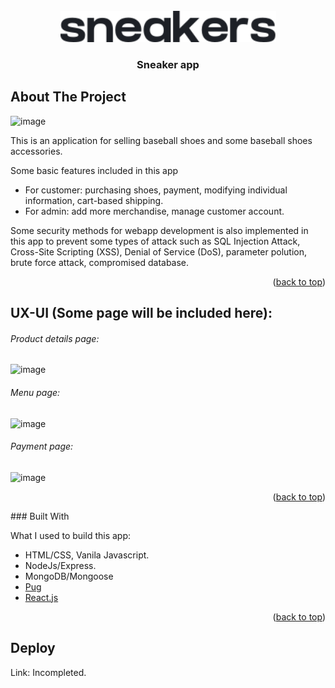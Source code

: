 <div id="top"></div>


<!-- PROJECT LOGO -->
<br />
<div align="center">
  
  <img src="/public/images/logo.svg" alt="Logo" height="50">

  <h3 align="center">Sneaker app</h3>

  
</div>




<!-- ABOUT THE PROJECT -->
## About The Project

![image](https://user-images.githubusercontent.com/82920386/159172521-c867ab99-fde1-4bac-8b0f-07df34037de1.png)


This is an application for selling baseball shoes and some baseball shoes accessories. 

Some basic features included in this app 
   + For customer: purchasing shoes, payment, modifying individual information, cart-based shipping.
   + For admin: add more merchandise, manage customer account.

Some security methods for webapp development is also implemented in this app to prevent some types of attack such as SQL Injection Attack, Cross-Site Scripting (XSS), Denial of Service (DoS), parameter polution, brute force attack, compromised database.

<p align="right">(<a href="#top">back to top</a>)</p>

## UX-UI (Some page will be included here):

###### Product details page:
![image](https://user-images.githubusercontent.com/82920386/159172708-fc36f1e9-c3ef-4074-9a1d-4ab47e82526a.png)


###### Menu page:
![image](https://user-images.githubusercontent.com/82920386/159172918-267a9a88-3458-4a76-b4e7-d90f4d675eab.png)



###### Payment page:
![image](https://user-images.githubusercontent.com/82920386/159172971-3fe3d625-1a12-482d-a255-49986d3ffc33.png)



<p align="right">(<a href="#top">back to top</a>)</p>
### Built With

What I used to build this app:
* HTML/CSS, Vanila Javascript.
* NodeJs/Express.
* MongoDB/Mongoose
* [Pug](https://pugjs.org/)
* [React.js](https://reactjs.org/)

<p align="right">(<a href="#top">back to top</a>)</p>



<!-- CONTACT -->
<!-- ## Contact

Your Name - [@your_twitter](https://twitter.com/your_username) - email@example.com

Project Link: [https://github.com/your_username/repo_name](https://github.com/your_username/repo_name)

<p align="right">(<a href="#top">back to top</a>)</p> -->



<!-- ACKNOWLEDGMENTS -->
## Deploy
Link: Incompleted.

